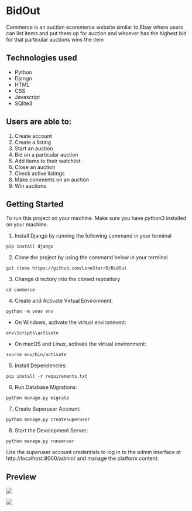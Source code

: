 # BidOut 

Commerce is an auction ecommerce website similar to Ebay where users can list items and put them up for auction and whoever has the highest bid for that particular auctions wins the item

## **Technologies used**

* Python
* Django
* HTML
* CSS
* Javascript
* SQlite3

## Users are able to:

1. Create account
2. Create a listing
3. Start an auction
4. Bid on a particular auction
5. Add items to their watchlist
6. Close an auction
7. Check active listings
8. Make comments on an auction
9. Win auctions

## Getting Started
To run this project on your machine. Make sure you have python3 installed on your machine.

1. Install Django by running the following command in your terminal


`pip install django`


2. Clone the project by using the command below in your terminal

`git clone https://github.com/LoneStarrD/BidOut`

3. Change directory into the cloned repository

`cd commerce`

4. Create and Activate Virtual Environment: 

`python -m venv env`

* On Windows, activate the virtual environment:

`env\Scripts\activate`

* On macOS and Linux, activate the virtual environment:

`source env/bin/activate`

5. Install Dependencies:

`pip install -r requirements.txt`

6. Run Database Migrations:

`python manage.py migrate`

7. Create Superuser Account:

`python manage.py createsuperuser`

8. Start the Development Server:

`python manage.py runserver`

Use the superuser account credentials to log in to the admin interface at http://localhost:8000/admin/ and manage the platform content.

## Preview

<img src="/home/lonestarr/Pictures/bidout2.png"/>


![](/home/lonestarr/Pictures/bidout1.png)